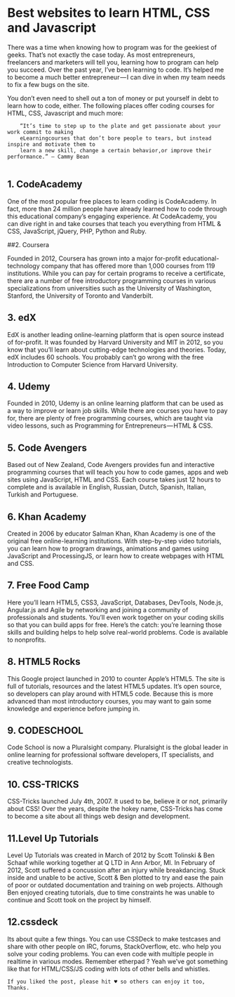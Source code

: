 # Best websites to learn HTML, CSS and Javascript

There was a time when knowing how to program was for the geekiest of geeks. That’s not exactly the case today. As most entrepreneurs, freelancers and marketers will tell you, learning how to program can help you succeed. Over the past year, I’ve been learning to code. It’s helped me to become a much better entrepreneur — I can dive in when my team needs to fix a few bugs on the site.

You don’t even need to shell out a ton of money or put yourself in debt to learn how to code, either. The following places offer coding courses for HTML, CSS, Javascript and much more:

```
    “It’s time to step up to the plate and get passionate about your work commit to making 
    eLearningcourses that don’t bore people to tears, but instead inspire and motivate them to 
    learn a new skill, change a certain behavior,or improve their performance.” — Cammy Bean 
    
```
## 1. CodeAcademy

One of the most popular free places to learn coding is CodeAcademy. In fact, more than 24 million people have already learned how to code through this educational company’s engaging experience. At CodeAcademy, you can dive right in and take courses that teach you everything from HTML & CSS, JavaScript, jQuery, PHP, Python and Ruby.

##2. Coursera

Founded in 2012, Coursera has grown into a major for-profit educational-technology company that has offered more than 1,000 courses from 119 institutions. While you can pay for certain programs to receive a certificate, there are a number of free introductory programming courses in various specializations from universities such as the University of Washington, Stanford, the University of Toronto and Vanderbilt.

## 3. edX

EdX is another leading online-learning platform that is open source instead of for-profit. It was founded by Harvard University and MIT in 2012, so you know that you’ll learn about cutting-edge technologies and theories. Today, edX includes 60 schools. You probably can’t go wrong with the free Introduction to Computer Science from Harvard University.

## 4. Udemy

Founded in 2010, Udemy is an online learning platform that can be used as a way to improve or learn job skills. While there are courses you have to pay for, there are plenty of free programming courses, which are taught via video lessons, such as Programming for Entrepreneurs — HTML & CSS.

## 5. Code Avengers

Based out of New Zealand, Code Avengers provides fun and interactive programming courses that will teach you how to code games, apps and web sites using JavaScript, HTML and CSS. Each course takes just 12 hours to complete and is available in English, Russian, Dutch, Spanish, Italian, Turkish and Portuguese.

## 6. Khan Academy

Created in 2006 by educator Salman Khan, Khan Academy is one of the original free online-learning institutions. With step-by-step video tutorials, you can learn how to program drawings, animations and games using JavaScript and ProcessingJS, or learn how to create webpages with HTML and CSS.

## 7. Free Food Camp

Here you’ll learn HTML5, CSS3, JavaScript, Databases, DevTools, Node.js, Angular.js and Agile by networking and joining a community of professionals and students. You’ll even work together on your coding skills so that you can build apps for free. Here’s the catch: you’re learning those skills and building helps to help solve real-world problems. Code is available to nonprofits.

## 8. HTML5 Rocks

This Google project launched in 2010 to counter Apple’s HTML5. The site is full of tutorials, resources and the latest HTML5 updates. It’s open source, so developers can play around with HTML5 code. Because this is more advanced than most introductory courses, you may want to gain some knowledge and experience before jumping in.

## 9. CODESCHOOL

Code School is now a Pluralsight company. Pluralsight is the global leader in online learning for professional software developers, IT specialists, and creative technologists.

## 10. CSS-TRICKS

CSS-Tricks launched July 4th, 2007. It used to be, believe it or not, primarily about CSS! Over the years, despite the hokey name, CSS-Tricks has come to become a site about all things web design and development.

## 11.Level Up Tutorials

Level Up Tutorials was created in March of 2012 by Scott Tolinski & Ben Schaaf while working together at Q LTD in Ann Arbor, MI. In February of 2012, Scott suffered a concussion after an injury while breakdancing. Stuck inside and unable to be active, Scott & Ben plotted to try and ease the pain of poor or outdated documentation and training on web projects. Although Ben enjoyed creating tutorials, due to time constraints he was unable to continue and Scott took on the project by himself.

## 12.cssdeck

Its about quite a few things. You can use CSSDeck to make testcases and share with other people on IRC, forums, StackOverflow, etc. who help you solve your coding problems. You can even code with multiple people in realtime in various modes. Remember etherpad ? Yeah we’ve got something like that for HTML/CSS/JS coding with lots of other bells and whistles.

    If you liked the post, please hit ♥ so others can enjoy it too, Thanks. 
